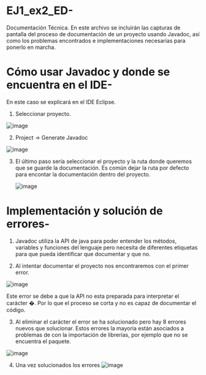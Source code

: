 # EJ1_ex2_ED-
Documentación Técnica.
En este archivo se incluirán las capturas de pantalla del proceso de documentación de un proyecto usando Javadoc, así como los problemas encontrados e implementaciones necesarias para ponerlo en marcha.

# Cómo usar Javadoc y donde se encuentra en el IDE-

En este caso se explicará en el IDE Eclipse.

1. Seleccionar proyecto.

   
![image](https://github.com/user-attachments/assets/141a6d6c-3fd1-4a33-848a-b02eda36f653)



2. Project -> Generate Javadoc

   
![image](https://github.com/user-attachments/assets/3cf46fba-41c5-41fa-a0b8-ffba29d52a81)



3. El último paso sería seleccionar el proyecto y la ruta donde queremos que se guarde la documentación. Es común dejar la ruta por defecto para encontar la documentación dentro del proyecto.
   
   ![image](https://github.com/user-attachments/assets/ac53b511-66e8-4d22-96fd-075b7b21e13d)


# Implementación y solución de errores-

1. Javadoc utiliza la API de java para poder entender los métodos, variables y funciones del lenguaje pero necesita de diferentes etiquetas para que pueda identificar que documentar y que no.

2. Al intentar documentar el proyecto nos encontraremos con el primer error.

   
![image](https://github.com/user-attachments/assets/991fd7fb-e421-4731-8a6a-7fba5c0c5b19)

Este error se debe a que la API no esta preparada para interpretar el carácter �. Por lo que el proceso se corta y no es capaz de documentar el código.



3. Al eliminar el carácter el error se ha solucionado pero hay 8 errores nuevos que solucionar. Estos errores la mayoría están asociados a problemas de con la importación de librerías, por ejemplo que no se encuentra el paquete.

![image](https://github.com/user-attachments/assets/f8352687-c963-4d89-b4e3-8fee3bd3c97d)

4. Una vez solucionados los errores
![image](https://github.com/user-attachments/assets/c63932f8-6710-4448-baba-3bf8d4993c9c)




